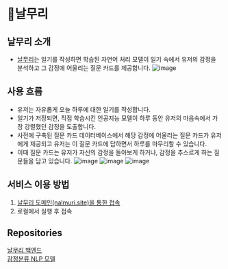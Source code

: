 # 📘날무리
## 날무리 소개
- [날무리](http://nalmuri.site)는 일기를 작성하면 학습된 자연어 처리 모델이 일기 속에서 유저의 감정을 분석하고 그 감정에 어울리는 질문 카드를 제공합니다.
![image](https://user-images.githubusercontent.com/70185844/212279733-e33bd468-6668-4385-880d-5bf04121fccc.png)

## 사용 흐름
  -  유저는 자유롭게 오늘 하루에 대한 일기를 작성합니다. 
  - 일기가 저장되면, 직접 학습시킨 인공지능 모델이 하루 동안 유저의 마음속에서 가장 강렬했던 감정을 도출합니다. 
  - 사전에 구축된 질문 카드 데이터베이스에서 해당 감정에 어울리는 질문 카드가 유저에게 제공되고 유저는 이 질문 카드에 답하면서 하루를 마무리할 수 있습니다. 
  - 이때 질문 카드는 유저가 자신의 감정을 돌아보게 하거나, 감정을 추스르게 하는 질문들을 담고 있습니다.
![image](https://user-images.githubusercontent.com/70185844/212280228-ab211972-fc26-4686-a6d6-20d298ca49b0.png)
![image](https://user-images.githubusercontent.com/70185844/212356129-81dbc7be-8269-4aeb-b7f1-7b6c1a4091c4.png)
![image](https://user-images.githubusercontent.com/70185844/212356264-31cee02e-366f-4553-8738-3fe15d58b432.png)

## 서비스 이용 방법
1. [날무리 도메인(nalmuri.site)을 통한 접속](http://nalmuri.site)
2. 로컬에서 실행 후 접속

## Repositories
[날무리 백엔드](https://github.com/ENN-EWHA/Nalmuri_Server) <br>
[감정분류  NLP 모델](https://github.com/ENN-EWHA/Nalmuri_NLP)
